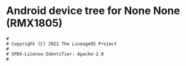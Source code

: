 # Android device tree for None None (RMX1805)

```
#
# Copyright (C) 2022 The LineageOS Project
#
# SPDX-License-Identifier: Apache-2.0
#
```
